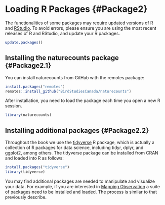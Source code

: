 # Loading R Packages {#Package2}



The functionalities of some packages may require updated versions of [R](https://www.r-project.org/) and [RStudio](https://www.rstudio.com). To avoid errors, please ensure you are using the most recent releases of R and RStudio, and update your R packages.


```r
update.packages()                         
```

## Installing the naturecounts package {#Package2.1}

You can install naturecounts from GitHub with the remotes package:


```r
install.packages("remotes")
remotes::install_github("BirdStudiesCanada/naturecounts")
```

After installation, you need to load the package each time you open a new R session.


```r
library(naturecounts)
```

## Installing additional packages {#Package2.2}

Throughout the book we use the [tidyverse](https://www.tidyverse.org/) R package, which is actually a collection of R packages for data science, including tidyr, dplyr, and ggplot2, among others. The tidyverse package can be installed from CRAN and loaded into R as follows:


```r
install.packages("tidyverse")
library(tidyverse)
```

You may find additional packages are needed to manipulate and visualize your data. For example, if you are interested in [Mapping Observation](https://birdstudiescanada.github.io/naturecounts/articles/articles/mapping-observations.html) a suite of packages need to be installed and loaded. The process is similar to that previously describe.  
